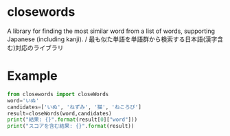 # closewords
A library for finding the most similar word from a list of words, supporting Japanese (including kanji). / 最も似た単語を単語群から検索する日本語(漢字含む)対応のライブラリ
# Example
```py
from closewords import closeWords
word='いぬ'
candidates=['いぬ', 'ねずみ', '猫', 'ねころび']
result=closeWords(word,candidates)
print("結果: {}".format(result[0]["word"]))
print("スコアを含む結果: {}".format(result))
```
